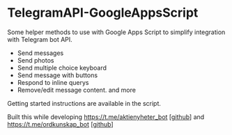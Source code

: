 # TelegramAPI-GoogleAppsScript
Some helper methods to use with Google Apps Script to simplify integration with Telegram bot API.
- Send messages
- Send photos
- Send multiple choice keyboard
- Send message with buttons
- Respond to inline querys
- Remove/edit message content.
and more

Getting started instructions are available in the script.

Built this while developing
https://t.me/aktienyheter_bot [<a href="https://github.com/theolundqvist/bot_aktienyheter">github</a>]
and
https://t.me/ordkunskap_bot [<a href="https://github.com/theolundqvist/bot_ord">github</a>]
